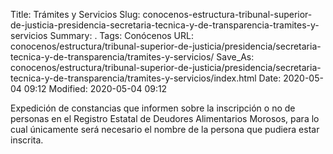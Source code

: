 Title: Trámites y Servicios
Slug: conocenos-estructura-tribunal-superior-de-justicia-presidencia-secretaria-tecnica-y-de-transparencia-tramites-y-servicios
Summary: .
Tags: Conócenos
URL: conocenos/estructura/tribunal-superior-de-justicia/presidencia/secretaria-tecnica-y-de-transparencia/tramites-y-servicios/
Save_As: conocenos/estructura/tribunal-superior-de-justicia/presidencia/secretaria-tecnica-y-de-transparencia/tramites-y-servicios/index.html
Date: 2020-05-04 09:12
Modified: 2020-05-04 09:12



Expedición de constancias que informen sobre la inscripción o no de personas en el Registro Estatal de Deudores Alimentarios Morosos, para lo cual únicamente será necesario el nombre de la persona que pudiera estar inscrita.




